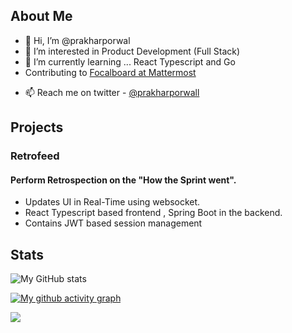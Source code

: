 ## About Me
- 👋 Hi, I’m @prakharporwal
- 👀 I’m interested in Product Development (Full Stack)
- 🌱 I’m currently learning ... React Typescript and Go
- Contributing to [Focalboard at Mattermost](https://github.com/mattermost/focalboard)
<!-- 💞️ I’m looking to collaborate on--> 
- 📫 Reach me on twitter - [@prakharporwall](https://twitter.com/prakharporwall)

<!---
prakharporwal/prakharporwal is a ✨ special ✨ repository because its `README.md` (this file) appears on your GitHub profile.
You can click the Preview link to take a look at your changes.
--->
## Projects
### Retrofeed
#### Perform Retrospection on the "How the Sprint went".
- Updates UI in Real-Time using websocket.
- React Typescript based frontend , Spring Boot in the backend.
- Contains JWT based session management 

## Stats
![My GitHub stats](https://github-readme-stats.vercel.app/api?username=prakharporwal&show_icons=true&theme=material-palenight)

[![My github activity graph](https://activity-graph.herokuapp.com/graph?username=prakharporwal&theme=material-palenight)](https://github.com/prakharporwal)

![](https://komarev.com/ghpvc/?username=prakharporwal&color=red)
